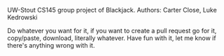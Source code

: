 UW-Stout CS145 group project of Blackjack. Authors: Carter Close, Luke Kedrowski 

Do whatever you want for it, if you want to create a pull request go for it, copy/paste, download, literally whatever. Have fun with it, let me know if there's anything wrong with it. 
